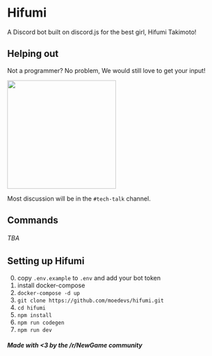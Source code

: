 # Hifumi
A Discord bot built on discord.js for the best girl, Hifumi Takimoto!

## Helping out
Not a programmer? No problem, We would still love to get your input!


<a href="https://discord.gg/ZWW5CJw">
  <img width="250" src="https://i.imgur.com/GlEHVES.png"></img>
</a>

Most discussion will be in the `#tech-talk` channel.

## Commands

###### TBA

## Setting up Hifumi

0. copy `.env.example` to `.env` and add your bot token
1. install docker-compose
6. `docker-compose -d up`
2. `git clone https://github.com/moedevs/hifumi.git`
3. `cd hifumi`
4. `npm install`
5. `npm run codegen`
7. `npm run dev`

##### Made with <3 by the /r/NewGame community
